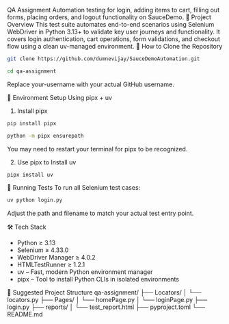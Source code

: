 QA Assignment
Automation testing for login, adding items to cart, filling out forms, placing orders, and logout functionality on SauceDemo.
🚀 Project Overview
This test suite automates end-to-end scenarios using Selenium WebDriver in Python 3.13+ to validate key user journeys and functionality. It covers login authentication, cart operations, form validations, and checkout flow using a clean uv-managed environment.
📂 How to Clone the Repository

```bash
git clone https://github.com/dumnevijay/SauceDemoAutomation.git
```

```bash
cd qa-assignment
```


Replace your-username with your actual GitHub username.


🧰 Environment Setup Using pipx + uv
1. Install pipx

```bash
pip install pipx
```

```bash
python -m pipx ensurepath
```


You may need to restart your terminal for pipx to be recognized.

2. Use pipx to Install uv

```bash
pipx install uv
```

🧪 Running Tests
To run all Selenium test cases:

```bash
uv python login.py
```


Adjust the path and filename to match your actual test entry point.

🛠 Tech Stack
- Python ≥ 3.13
- Selenium ≥ 4.33.0
- WebDriver Manager ≥ 4.0.2
- HTMLTestRunner ≥ 1.2.1
- uv – Fast, modern Python environment manager
- pipx – Tool to install Python CLIs in isolated environments

📁 Suggested Project Structure
qa-assignment/
├── Locators/
│   └── locators.py
├── Pages/
│   └── homePage.py
│   └── loginPage.py
├── login.py
├── reports/
│   └── test_report.html
├── pyproject.toml
└── README.md




